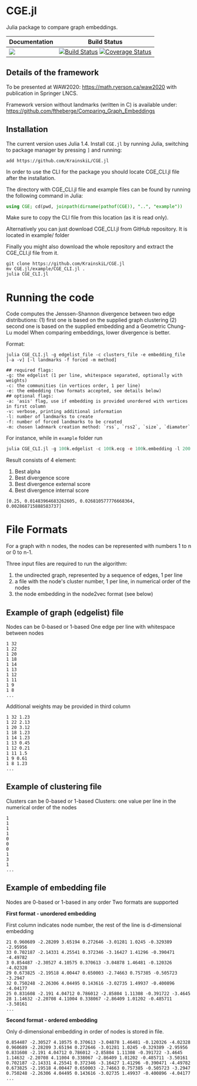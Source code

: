 # CGE.jl
Julia package to compare graph embeddings.

| **Documentation** | **Build Status** |
|---------------|--------------|
|[![][docs-latest-img]][docs-dev-url]| [![Build Status][travis-img]][travis-url]  [![Coverage Status][codecov-img]][codecov-url] <br/>|

[docs-latest-img]: https://img.shields.io/badge/docs-latest-blue.svg
[docs-stable-img]: https://img.shields.io/badge/docs-stable-blue.svg
[docs-dev-url]: https://KrainskiL.github.io/CGE.jl/dev
[docs-stable-url]: https://KrainskiL.github.io/CGE.jl/stable

[travis-img]: https://travis-ci.org/KrainskiL/CGE.jl.svg?branch=master
[travis-url]: https://travis-ci.org/KrainskiL/CGE.jl

[codecov-img]: https://codecov.io/gh/KrainskiL/CGE.jl/branch/master/graph/badge.svg
[codecov-url]: https://codecov.io/gh/KrainskiL/CGE.jl

## Details of the framework

To be presented at WAW2020: https://math.ryerson.ca/waw2020 with publication in Springer LNCS.

Framework version without landmarks (written in C) is available under: https://github.com/ftheberge/Comparing_Graph_Embeddings

## Installation

The current version uses Julia 1.4. Install `CGE.jl` by running Julia, switching to package manager by pressing `]` and running:
```
add https://github.com/KrainskiL/CGE.jl
```

In order to use the CLI for the package you should locate CGE_CLI.jl file after the installation.

The directory with CGE_CLI.jl file and example files can be found by running the following command in Julia:
```julia
using CGE; cd(pwd, joinpath(dirname(pathof(CGE)), "..", "example"))
```
Make sure to copy the CLI file from this location (as it is read only).

Alternatively you can just download CGE_CLI.jl from GitHub repository. It is located in example/ folder

Finally you might also download the whole repository and extract the CGE_CLI.jl file from it.
```shell
git clone https://github.com/KrainskiL/CGE.jl
mv CGE.jl/example/CGE_CLI.jl .
julia CGE_CLI.jl
```

# Running the code

Code computes the Jenssen-Shannon divergence between two edge distributions:
(1) first one is based on the supplied graph clustering
(2) second one is based on the supplied embedding and a Geometric Chung-Lu model
When comparing embeddings, lower divergence is better.

Format:

```
julia CGE_CLI.jl -g edgelist_file -c clusters_file -e embedding_file [-a -v] [-l landmarks -f forced -m method]

## required flags:
-g: the edgelist (1 per line, whitespace separated, optionally with weights)
-c: the communities (in vertices order, 1 per line)
-e: the embedding (two formats accepted, see details below)
## optional flags:
-a: 'asis' flag, use if embedding is provided unordered with vertices in first column
-v: verbose, printing additional information
-l: number of landmarks to create
-f: number of forced landmarks to be created
-m: chosen ladnmark creation method: `rss`, `rss2`, `size`, `diamater`
```

For instance, while in `example` folder run

```julia
julia CGE_CLI.jl -g 100k.edgelist -c 100k.ecg -e 100k.embedding -l 200 -f 0 -m diameter
```
Result consists of 4 element:
1. Best alpha
2. Best divergence score
3. Best divergence external score
4. Best divergence internal score
```
[0.25, 0.01483964683262605, 0.026810577776668364, 0.002868715888583737]
```
# File Formats

For a graph with n nodes, the nodes can be represented with numbers 1 to n or 0 to n-1.

Three input files are required to run the algorithm:
1. the undirected graph, represented by a sequence of edges, 1 per line
2. a file with the node's cluster number, 1 per line, in numerical order of the nodes
3. the node embedding in the node2vec format (see below)

## Example of graph (edgelist) file

Nodes can be 0-based or 1-based
One edge per line with whitespace between nodes

```
1 32
1 22
1 20
1 18
1 14
1 13
1 12
1 11
1 9
1 8
...
```

Additional weights may be provided in third column

```
1 32 1.23
1 22 2.13
1 20 3.12
1 18 1.23
1 14 1.23
1 13 0.45
1 12 0.21
1 11 1.5
1 9 0.61
1 8 1.23
...
```

## Example of clustering file

Clusters can be 0-based or 1-based
Clusters: one value per line in the numerical order of the nodes

```
1
1
1
1
0
0
0
1
3
1
...
```
## Example of embedding file

Nodes are 0-based or 1-based in any order
Two formats are supported

**First format - unordered embedding**

First column indicates node number, the rest of the line is d-dimensional embedding

```
21 0.960689 -2.28209 3.65194 0.272646 -3.01281 1.0245 -0.329389 -2.95956
33 0.702187 -2.14331 4.25541 0.372346 -3.16427 1.41296 -0.390471 -4.49782
3 0.854487 -2.30527 4.10575 0.370613 -3.04878 1.46481 -0.120326 -4.02328
29 0.673825 -2.19518 4.00447 0.650003 -2.74663 0.757385 -0.505723 -3.2947
32 0.750248 -2.26306 4.04495 0.143616 -3.02735 1.49937 -0.400896 -4.04177
25 0.831608 -2.191 4.04712 0.786012 -2.85804 1.11308 -0.391722 -3.4645
28 1.14632 -2.20708 4.11004 0.338067 -2.86409 1.01202 -0.485711 -3.50161
...
```

**Second format - ordered embedding**

Only d-dimensional embedding in order of nodes is stored in file.
```
0.854487 -2.30527 4.10575 0.370613 -3.04878 1.46481 -0.120326 -4.02328
0.960689 -2.28209 3.65194 0.272646 -3.01281 1.0245 -0.329389 -2.95956
0.831608 -2.191 4.04712 0.786012 -2.85804 1.11308 -0.391722 -3.4645
1.14632 -2.20708 4.11004 0.338067 -2.86409 1.01202 -0.485711 -3.50161
0.702187 -2.14331 4.25541 0.372346 -3.16427 1.41296 -0.390471 -4.49782
0.673825 -2.19518 4.00447 0.650003 -2.74663 0.757385 -0.505723 -3.2947
0.750248 -2.26306 4.04495 0.143616 -3.02735 1.49937 -0.400896 -4.04177
...
```

